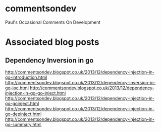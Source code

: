 commentsondev
=============

Paul's Occasional Comments On Development

Associated blog posts
=====================

Dependency Inversion in go
--------------------------
http://commentsondev.blogspot.co.uk/2013/12/dependency-injection-in-go-introduction.html
http://commentsondev.blogspot.co.uk/2013/12/dependency-inversion-in-go-ioc.html
http://commentsondev.blogspot.co.uk/2013/12/dependency-injection-in-go-go-inject.html
http://commentsondev.blogspot.co.uk/2013/12/dependency-injection-in-go-goinject.html
http://commentsondev.blogspot.co.uk/2013/12/dependency-injection-in-go-depinject.html
http://commentsondev.blogspot.co.uk/2013/12/dependency-injection-in-go-summary.html
